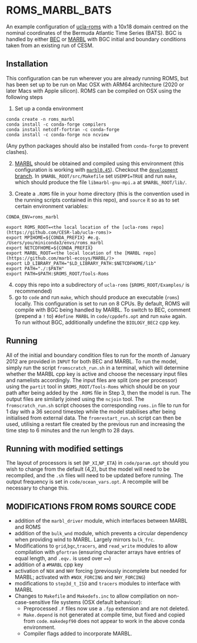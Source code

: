 # ROMS_MARBL_BATS

An example configuration of [ucla-roms](https://github.com/CESR-lab/ucla-roms) with a 10x18 domain centred on the nominal coordinates of the Bermuda Atlantic Time Series (BATS).
BGC is handled by either [BEC]( https://doi.org/10.1029/2004GB002220) or [MARBL](https://doi.org/10.1029/2021MS002647) with BGC initial and boundary conditions taken from an existing run of CESM.


## Installation
This configuration can be run wherever you are already running ROMS, but has been set up to be run on Mac OSX with ARM64 architecture (2020 or later Macs with Apple silicon). 
ROMS can be compiled on OSX using the following steps

1. Set up a conda environment 

```
conda create -n roms_marbl
conda install -c conda-forge compilers
conda install netcdf-fortran -c conda-forge
conda install -c conda-forge nco ncview
```
(Any python packages should also be installed from `conda-forge` to prevent clashes).

2. [MARBL](https://github.com/marbl-ecosys/MARBL/) should be obtained and compiled using this environment (this configuration is working with [`marbl0.45`](https://github.com/marbl-ecosys/MARBL/releases/tag/marbl0.45.0)).
Checkout the [`development` branch](https://github.com/marbl-ecosys/MARBL/tree/development). In `$MARBL_ROOT/src/Makefile` set `USEMPI=TRUE` and run `make`, which should produce the file `libmarbl-gnu-mpi.a` at `$MARBL_ROOT/lib/`.

3. Create a `.ROMS` file in your home directory (this is the convention used in the running scripts contained in this repo), and `source` it so as to set certain environment variables:
```
CONDA_ENV=roms_marbl

export ROMS_ROOT=<the local location of the [ucla-roms repo](https://github.com/CESR-lab/ucla-roms)>
export MPIHOME=${CONDA_PREFIX} #e.g. /Users/you/miniconda3/envs/roms_marbl
export NETCDFHOME=${CONDA_PREFIX}
export MARBL_ROOT=<the local location of the [MARBL repo](https://github.com/marbl-ecosys/MARBL/)>
export LD_LIBRARY_PATH="$LD_LIBRARY_PATH:$NETCDFHOME/lib"
export PATH="./:$PATH"
export PATH=$PATH:$ROMS_ROOT/Tools-Roms
```
4. copy this repo into a subdirectory of `ucla-roms` (`$ROMS_ROOT/Examples/` is recommended)
5. go to `code` and run `make`, which should produce an executable (`roms`) locally. This configuration is set to run on 8 CPUs.
   By default, ROMS will compile with BGC being handled by MARBL.
   To switch to BEC, comment (prepend a `!` to) `#define MARBL` in `code/cppdefs.opt` and run `make` again.
   To run without BGC, additionally undefine the `BIOLOGY_BEC2` cpp key.

## Running
All of the initial and boundary condition files to run for the month of January 2012 are provided in `INPUT` for both BEC and MARBL. 
To run the model, simply run the script `fromscratch_run.sh` in a terminal, which will determine whether the MARBL cpp key is active and choose the necessary input files and namelists accordingly.
The input files are split (one per processor) using the `partit` tool in `$ROMS_ROOT/Tools-Roms` which should be on your path after being added by the `.ROMS` file in Step 3, then the model is run.
The output files are similarly joined using the `ncjoin` tool.
The `fromscratch_run.sh` script chooses the corresponding `roms.in` file to run for 1 day with a 36 second timestep while the model stabilises after being initialised from external data. 
The `fromrestart_run.sh` script can then be used, utilising a restart file created by the previous run and increasing the time step to 6 minutes and the run length to 28 days.

## Running with modified settings
The layout of processors is set (`NP_XI`,`NP_ETA`) in `code/param.opt` should you wish to change from the default (4,2), but the model will need to be recompiled, and the `.sh` files will need to be updated before running.
The output frequency is set in `code/ocean_vars.opt`. A recompile will be necessary to change this.

## MODIFICATIONS FROM ROMS SOURCE CODE
- addition of the `marbl_driver` module, which interfaces between MARBL and ROMS
- addition of the `bulk_wnd` module, which prevents a circular dependency when providing wind to MARBL. Largely mirrors `bulk_frc`.
- Modifications to `grid`,`bgc`,`tracers`, and `read_write` modules to allow compilation with `gfortran` (ensuring character arrays have entries of equal length, and `.eqv.` is used over `==`)
- addition of a `#MARBL` cpp key
- activation of `NOX` and `NHY` forcing (previously incomplete but needed for MARBL; activated with `#NOX_FORCING` and `NHY_FORCING`)
- modifications to `step3d_t_ISO` and `tracers` modules to interface with MARBL
- Changes to `Makefile` and `Makedefs.inc` to allow compilation on non-case-sensitive file systems (OSX default behaviour):
     - Preprocessed `.F` files now use a `.fpp` extension and are not deleted.
     - `Make.depend` is not generated at compile time, but fixed and copied from `code`. `makedepf90` does not appear to work in the above conda environment.
     - Compiler flags added to incorporate MARBL.
